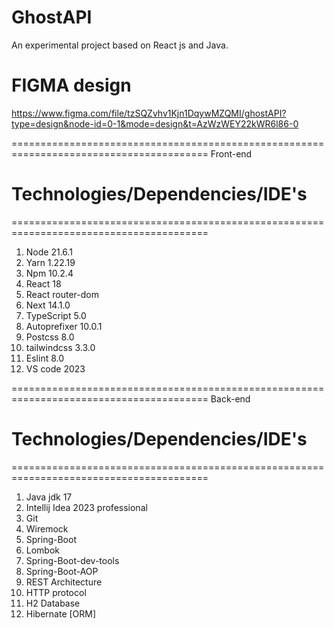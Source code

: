 # GhostAPI
An experimental project based on React js and Java. 

# FIGMA design
https://www.figma.com/file/tzSQZvhv1Kjn1DqywMZQMI/ghostAPI?type=design&node-id=0-1&mode=design&t=AzWzWEY22kWR6l86-0

========================================================================================
                                        Front-end                                              
# Technologies/Dependencies/IDE's
========================================================================================
1) Node 21.6.1
2) Yarn 1.22.19
3) Npm 10.2.4
4) React 18
5) React router-dom
5) Next 14.1.0
6) TypeScript 5.0
7) Autoprefixer 10.0.1
8) Postcss 8.0
9) tailwindcss 3.3.0 
10) Eslint 8.0
11) VS code 2023

========================================================================================
                                        Back-end                                              
# Technologies/Dependencies/IDE's
========================================================================================
1) Java jdk 17
2) Intellij Idea 2023 professional
3) Git
4) Wiremock
5) Spring-Boot
6) Lombok
7) Spring-Boot-dev-tools
8) Spring-Boot-AOP
9) REST Architecture
10) HTTP protocol
11) H2 Database
12) Hibernate [ORM]

